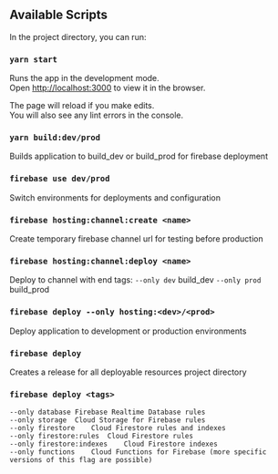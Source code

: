## Available Scripts

In the project directory, you can run:

### `yarn start`

Runs the app in the development mode.\
Open [http://localhost:3000](http://localhost:3000) to view it in the browser.

The page will reload if you make edits.\
You will also see any lint errors in the console.

### `yarn build:dev/prod`

Builds application to build_dev or build_prod for firebase deployment

### `firebase use dev/prod`

Switch environments for deployments and configuration

### `firebase hosting:channel:create <name>`

Create temporary firebase channel url for testing before production

### `firebase hosting:channel:deploy <name>`

Deploy to channel with end tags:
`--only dev` build_dev 
`--only prod` build_prod

### `firebase deploy --only hosting:<dev>/<prod>`

Deploy application to development or production environments

### `firebase deploy`

Creates a release for all deployable resources project directory

### `firebase deploy <tags>`
```
--only database	Firebase Realtime Database rules
--only storage	Cloud Storage for Firebase rules
--only firestore	Cloud Firestore rules and indexes
--only firestore:rules	Cloud Firestore rules
--only firestore:indexes	Cloud Firestore indexes
--only functions	Cloud Functions for Firebase (more specific versions of this flag are possible)
```
